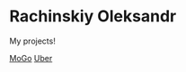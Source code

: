 # Rachinskiy Oleksandr
My projects!

[MoGo](https://alexjwild.github.io/MoGo/ "MoGo-lending page")
[Uber](https://alexjwild.github.io/Uber/src)
